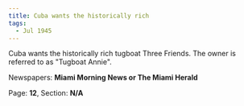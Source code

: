 ```yaml
---  
title: Cuba wants the historically rich  
tags:  
  - Jul 1945  
---  
```

  
Cuba wants the historically rich tugboat Three Friends. The owner is referred to as "Tugboat Annie".  
  
Newspapers: **Miami Morning News or The Miami Herald**  
  
Page: **12**, Section: **N/A** 
